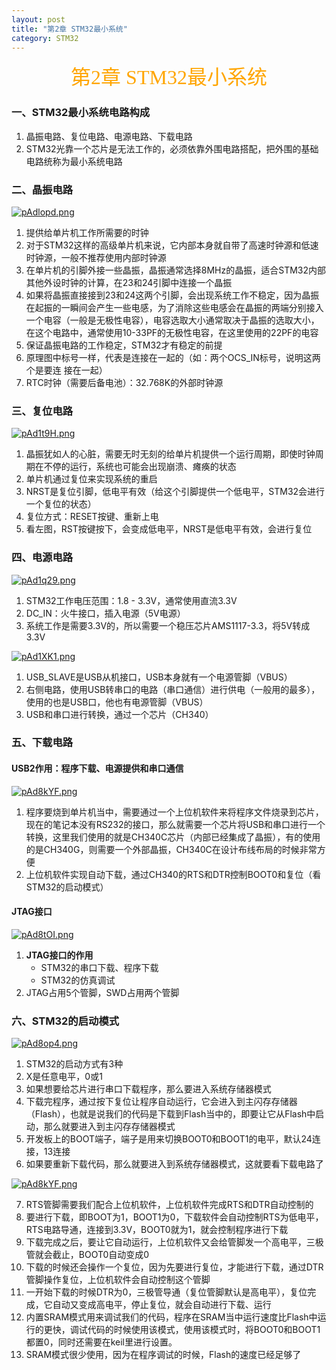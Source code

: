 ```yaml
---
layout: post
title: "第2章 STM32最小系统"
category: STM32
---
```


<center><font face = "仿宋" size = 6 color = orange>第2章 STM32最小系统</font></center>

### 一、STM32最小系统电路构成
1. 晶振电路、复位电路、电源电路、下载电路
2. STM32光靠一个芯片是无法工作的，必须依靠外围电路搭配，把外围的基础电路统称为最小系统电路

### 二、晶振电路

[![pAdlopd.png](https://s21.ax1x.com/2024/10/22/pAdlopd.png)](https://imgse.com/i/pAdlopd)

1. 提供给单片机工作所需要的时钟
2. 对于STM32这样的高级单片机来说，它内部本身就自带了高速时钟源和低速时钟源，一般不推荐使用内部时钟源
3. 在单片机的引脚外接一些晶振，晶振通常选择8MHz的晶振，适合STM32内部其他外设时钟的计算，在23和24引脚中连接一个晶振
4. 如果将晶振直接接到23和24这两个引脚，会出现系统工作不稳定，因为晶振在起振的一瞬间会产生一些电感，为了消除这些电感会在晶振的两端分别接入一个电容（一般是无极性电容），电容选取大小通常取决于晶振的选取大小，在这个电路中，通常使用10-33PF的无极性电容，在这里使用的22PF的电容
5. 保证晶振电路的工作稳定，STM32才有稳定的前提
6. 原理图中标号一样，代表是连接在一起的（如：两个OCS_IN标号，说明这两个是要连
接在一起）
7. RTC时钟（需要后备电池）：32.768K的外部时钟源

### 三、复位电路

[![pAd1t9H.png](https://s21.ax1x.com/2024/10/22/pAd1t9H.png)](https://imgse.com/i/pAd1t9H)

1. 晶振犹如人的心脏，需要无时无刻的给单片机提供一个运行周期，即使时钟周期在不停的运行，系统也可能会出现崩溃、瘫痪的状态
2. 单片机通过复位来实现系统的重启
3. NRST是复位引脚，低电平有效（给这个引脚提供一个低电平，STM32会进行一个复位的状态）
4. 复位方式：RESET按键、重新上电
5. 看左图，RST按键按下，会变成低电平，NRST是低电平有效，会进行复位

### 四、电源电路

[![pAd1q29.png](https://s21.ax1x.com/2024/10/22/pAd1q29.png)](https://imgse.com/i/pAd1q29)

1. STM32工作电压范围：1.8 - 3.3V，通常使用直流3.3V
2. DC_IN：火牛接口，插入电源（5V电源）
3. 系统工作是需要3.3V的，所以需要一个稳压芯片AMS1117-3.3，将5V转成3.3V

[![pAd1XK1.png](https://s21.ax1x.com/2024/10/22/pAd1XK1.png)](https://imgse.com/i/pAd1XK1)

1. USB_SLAVE是USB从机接口，USB本身就有一个电源管脚（VBUS）
2. 右侧电路，使用USB转串口的电路（串口通信）进行供电（一般用的最多），使用的也是USB口，他也有电源管脚（VBUS）
3. USB和串口进行转换，通过一个芯片（CH340）
  
### 五、下载电路
#### USB2作用：程序下载、电源提供和串口通信
[![pAd8kYF.png](https://s21.ax1x.com/2024/10/22/pAd8kYF.png)](https://imgse.com/i/pAd8kYF)
1. 程序要烧到单片机当中，需要通过一个上位机软件来将程序文件烧录到芯片，现在的笔记本没有RS232的接口，那么就需要一个芯片将USB和串口进行一个转换，这里我们使用的就是CH340C芯片（内部已经集成了晶振），有的使用的是CH340G，则需要一个外部晶振，CH340C在设计布线布局的时候非常方便
2. 上位机软件实现自动下载，通过CH340的RTS和DTR控制BOOT0和复位（看STM32的启动模式）

#### JTAG接口
[![pAd8tOI.png](https://s21.ax1x.com/2024/10/22/pAd8tOI.png)](https://imgse.com/i/pAd8tOI)
1. **JTAG接口的作用**
   - STM32的串口下载、程序下载
   - STM32的仿真调试
2. JTAG占用5个管脚，SWD占用两个管脚

### 六、STM32的启动模式
[![pAd8op4.png](https://s21.ax1x.com/2024/10/22/pAd8op4.png)](https://imgse.com/i/pAd8op4)
1. STM32的启动方式有3种
2. X是任意电平，0或1
3. 如果想要给芯片进行串口下载程序，那么要进入系统存储器模式
4. 下载完程序，通过按下复位让程序自动运行，它会进入到主闪存存储器（Flash），也就是说我们的代码是下载到Flash当中的，即要让它从Flash中启动，那么就要进入到主闪存存储器模式
5. 开发板上的BOOT端子，端子是用来切换BOOT0和BOOT1的电平，默认24连接，13连接
6. 如果要重新下载代码，那么就要进入到系统存储器模式，这就要看下载电路了

[![pAd8kYF.png](https://s21.ax1x.com/2024/10/22/pAd8kYF.png)](https://imgse.com/i/pAd8kYF)

7. RTS管脚需要我们配合上位机软件，上位机软件完成RTS和DTR自动控制的
8. 要进行下载，即BOOT为1，BOOT1为0，下载软件会自动控制RTS为低电平，RTS电路导通，连接到3.3V，BOOT0就为1，就会控制程序进行下载
9. 下载完成之后，要让它自动运行，上位机软件又会给管脚发一个高电平，三极管就会截止，BOOT0自动变成0
10. 下载的时候还会操作一个复位，因为先要进行复位，才能进行下载，通过DTR管脚操作复位，上位机软件会自动控制这个管脚
11. 一开始下载的时候DTR为0，三极管导通（复位管脚默认是高电平），复位完成，它自动又变成高电平，停止复位，就会自动进行下载、运行
12. 内置SRAM模式用来调试我们的代码，程序在SRAM当中运行速度比Flash中运行的更快，调试代码的时候使用该模式，使用该模式时，将BOOT0和BOOT1都置0，同时还需要在keil里进行设置。
13. SRAM模式很少使用，因为在程序调试的时候，Flash的速度已经足够了